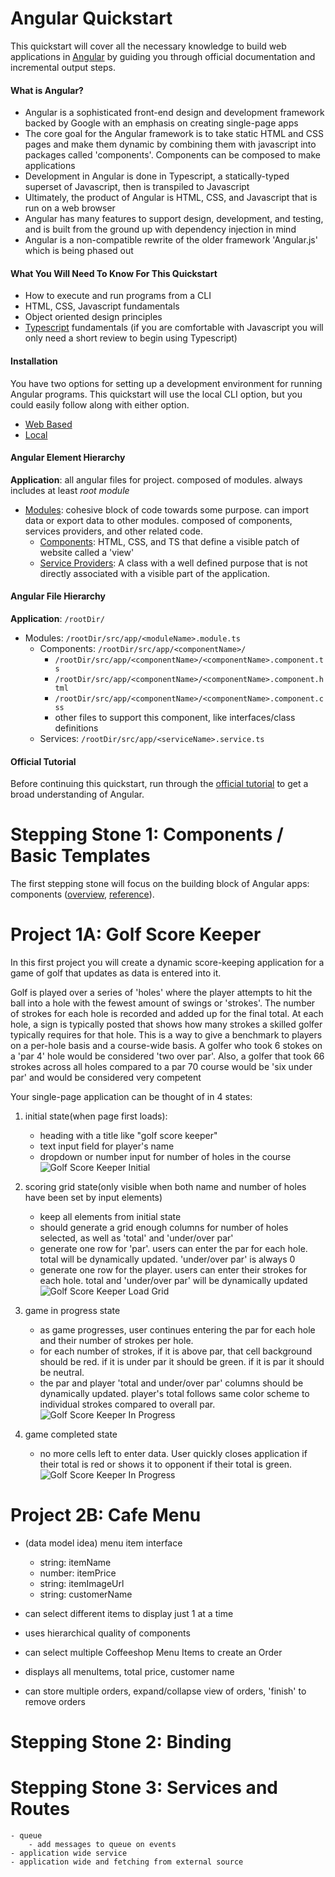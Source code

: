 # Angular Quickstart
This quickstart will cover all the necessary knowledge to build web applications in [Angular](https://angular.io/) by guiding you through official documentation and incremental output steps. 

#### What is Angular?
- Angular is a sophisticated front-end design and development framework backed by Google with an emphasis on creating single-page apps
- The core goal for the Angular framework is to take static HTML and CSS pages and make them dynamic by combining them with javascript into packages called 'components'. Components can be composed to make applications
- Development in Angular is done in Typescript, a statically-typed superset of Javascript, then is transpiled to Javascript
- Ultimately, the product of Angular is HTML, CSS, and Javascript that is run on a web browser
- Angular has many features to support design, development, and testing, and is built from the ground up with dependency injection in mind 
- Angular is a non-compatible rewrite of the older framework 'Angular.js' which is being phased out

#### What You Will Need To Know For This Quickstart
- How to execute and run programs from a CLI
- HTML, CSS, Javascript fundamentals
- Object oriented design principles
- [Typescript](https://www.typescriptlang.org/) fundamentals (if you are comfortable with Javascript you will only need a short review to begin using Typescript)

#### Installation 
You have two options for setting up a development environment for running Angular programs. This quickstart will use the local CLI option, but you could easily follow along with either option. 
- [Web Based](https://stackblitz.com/fork/angular-ivy)
- [Local](https://angular.io/guide/setup-local)

#### Angular Element Hierarchy
**Application**: all angular files for project. composed of modules. always includes at least _root module_
- [Modules](https://angular.io/guide/architecture-modules): cohesive block of code towards some purpose. can import data or export data to other modules. composed of components, services providers, and other related code.
    - [Components](https://angular.io/guide/architecture-components): HTML, CSS, and TS that define a visible patch of website called a 'view'  
    - [Service Providers](https://angular.io/guide/architecture-services): A class with a well defined purpose that is not directly associated with a visible part of the application.

#### Angular File Hierarchy
**Application**: `/rootDir/` 
- Modules: `/rootDir/src/app/<moduleName>.module.ts`
    - Components: `/rootDir/src/app/<componentName>/`
        - `/rootDir/src/app/<componentName>/<componentName>.component.ts` 
        - `/rootDir/src/app/<componentName>/<componentName>.component.html`
        - `/rootDir/src/app/<componentName>/<componentName>.component.css`
        - other files to support this component, like interfaces/class definitions
    - Services: `/rootDir/src/app/<serviceName>.service.ts`


#### Official Tutorial
Before continuing this quickstart, run through the [official tutorial](https://angular.io/tutorial) to get a broad understanding of Angular. 

# Stepping Stone 1: Components / Basic Templates
The first stepping stone will focus on the building block of Angular apps: components ([overview](https://angular.io/guide/component-overview), [reference](https://angular.io/guide/architecture-components)). 

# Project 1A: Golf Score Keeper
In this first project you will create a dynamic score-keeping application for a game of golf that updates as data is entered into it. 

Golf is played over a series of 'holes' where the player attempts to hit the ball into a hole with the fewest amount of swings or 'strokes'. The number of strokes for each hole is recorded and added up for the final total. At each hole, a sign is typically posted that shows how many strokes a skilled golfer typically requires for that hole. This is a way to give a benchmark to players on a per-hole basis and a course-wide basis. A golfer who took 6 stokes on a 'par 4' hole would be considered 'two over par'. Also, a golfer that took 66 strokes across all holes compared to a par 70 course would be 'six under par' and would be considered very competent

Your single-page application can be thought of in 4 states: 

1. initial state(when page first loads): 
    - heading with a title like "golf score keeper"
    - text input field for player's name
    - dropdown or number input for number of holes in the course
![Golf Score Keeper Initial](images/angularQuickstartGolfProjectInitialView.png)

2. scoring grid state(only visible when both name and number of holes have been set by input elements)
    - keep all elements from initial state
    - should generate a grid enough columns for number of holes selected, as well as 'total' and 'under/over par' 
    - generate one row for 'par'. users can enter the par for each hole. total will be dynamically updated. 'under/over par' is always 0
    - generate one row for the player. users can enter their strokes for each hole. total and 'under/over par' will be dynamically updated
![Golf Score Keeper Load Grid](images/angularQuickstartGolfProjectLoadGridView.png)

3. game in progress state
    - as game progresses, user continues entering the par for each hole and their number of strokes per hole. 
    - for each number of strokes, if it is above par, that cell background should be red. if it is under par it should be green. if it is par it should be neutral. 
    - the par and player 'total and under/over par' columns should be dynamically updated. player's total follows same color scheme to individual strokes compared to overall par. 
![Golf Score Keeper In Progress](images/angularQuickstartGolfProjectGameInProgressView.png)

4. game completed state
    - no more cells left to enter data. User quickly closes application if their total is red or shows it to opponent if their total is green. 
![Golf Score Keeper In Progress](images/angularQuickstartGolfGameCompleteView.png)

# Project 2B: Cafe Menu 
- (data model idea) menu item interface
    - string: itemName
    - number: itemPrice
    - string: itemImageUrl
    - string: customerName
- can select different items to display just 1 at a time

- uses hierarchical quality of components
- can select multiple Coffeeshop Menu Items to create an Order
- displays all menuItems, total price, customer name
- can store multiple orders, expand/collapse view of orders, 'finish' to remove orders

# Stepping Stone 2: Binding

# Stepping Stone 3: Services and Routes
    - queue
        - add messages to queue on events
    - application wide service
    - application wide and fetching from external source
